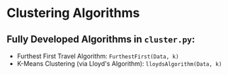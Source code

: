 # Clustering Algorithms
## Fully Developed Algorithms in `cluster.py`:
- Furthest First Travel Algorithm: `FurthestFirst(Data, k)`
- K-Means Clustering (via Lloyd's Algorithm): `lloydsAlgorithm(Data, k)`
